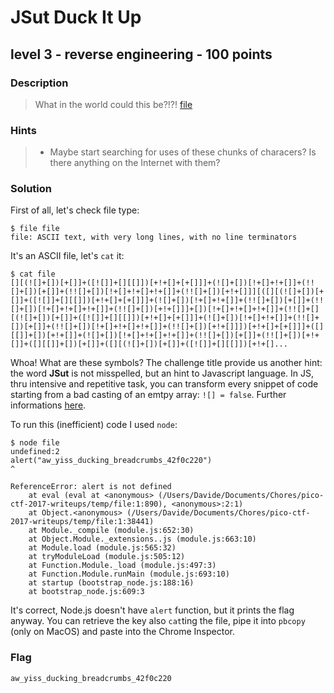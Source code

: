 # JSut Duck It Up
## level 3 - reverse engineering - 100 points

### Description
> What in the world could this be?!?! [file](./data/file)

### Hints
> * Maybe start searching for uses of these chunks of characers? Is there anything on the Internet with them?

### Solution

First of all, let's check file type:

```
$ file file
file: ASCII text, with very long lines, with no line terminators
```

It's an ASCII file, let's `cat` it:

```
$ cat file
[][(![]+[])[+[]]+([![]]+[][[]])[+!+[]+[+[]]]+(![]+[])[!+[]+!+[]]+(!![]+[])[+[]]+(!![]+[])[!+[]+!+[]+!+[]]+(!![]+[])[+!+[]]][([][(![]+[])[+[]]+([![]]+[][[]])[+!+[]+[+[]]]+(![]+[])[!+[]+!+[]]+(!![]+[])[+[]]+(!![]+[])[!+[]+!+[]+!+[]]+(!![]+[])[+!+[]]]+[])[!+[]+!+[]+!+[]]+(!![]+[][(![]+[])[+[]]+([![]]+[][[]])[+!+[]+[+[]]]+(![]+[])[!+[]+!+[]]+(!![]+[])[+[]]+(!![]+[])[!+[]+!+[]+!+[]]+(!![]+[])[+!+[]]])[+!+[]+[+[]]]+([][[]]+[])[+!+[]]+(![]+[])[!+[]+!+[]+!+[]]+(!![]+[])[+[]]+(!![]+[])[+!+[]]+([][[]]+[])[+[]]+([][(![]+[])[+[]]+([![]]+[][[]])[+!+[]...
```

Whoa! What are these symbols? The challenge title provide us another hint: the word **JSut** is not misspelled, but an hint to Javascript language. In JS, thru intensive and repetitive task, you can transform every snippet of code starting from a bad casting of an emtpy array: `![] = false`. Further informations [here](http://www.jsfuck.com/).

To run this (inefficient) code I used `node`:

```
$ node file
undefined:2
alert("aw_yiss_ducking_breadcrumbs_42f0c220")
^

ReferenceError: alert is not defined
    at eval (eval at <anonymous> (/Users/Davide/Documents/Chores/pico-ctf-2017-writeups/temp/file:1:890), <anonymous>:2:1)
    at Object.<anonymous> (/Users/Davide/Documents/Chores/pico-ctf-2017-writeups/temp/file:1:38441)
    at Module._compile (module.js:652:30)
    at Object.Module._extensions..js (module.js:663:10)
    at Module.load (module.js:565:32)
    at tryModuleLoad (module.js:505:12)
    at Function.Module._load (module.js:497:3)
    at Function.Module.runMain (module.js:693:10)
    at startup (bootstrap_node.js:188:16)
    at bootstrap_node.js:609:3
```

It's correct, Node.js doesn't have `alert` function, but it prints the flag anyway. You can retrieve the key also `cat`ting the file, pipe it into `pbcopy` (only on MacOS) and paste into the Chrome Inspector.

### Flag
```
aw_yiss_ducking_breadcrumbs_42f0c220
```